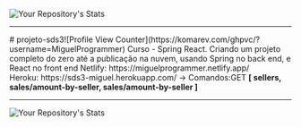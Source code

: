 
![Your Repository's Stats](https://github-readme-stats.vercel.app/api?username=MiguelProgrammer&show_icons=true)
<hr>
# projeto-sds3![Profile View Counter](https://komarev.com/ghpvc/?username=MiguelProgrammer)
Curso - Spring React. Criando um projeto completo do zero até a publicação na nuvem, usando Spring no back end, e React no front end
Netlify: https://miguelprogrammer.netlify.app/<br>
Heroku: https://sds3-miguel.herokuapp.com/ -> Comandos:GET  <b>[
sellers, sales/amount-by-seller, sales/amount-by-seller
]<hr></b>

![Your Repository's Stats](https://github-readme-stats.vercel.app/api/top-langs/?username=MiguelProgrammer&theme=blue-green)

